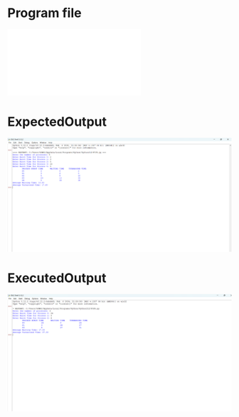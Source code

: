 # Program file
![SJF](SJF.py)

# ExpectedOutput
![ExpectedOutput](ExpectedOutput.png)

# ExecutedOutput
![ExecutedOutput](ExecutedOutput.png)

